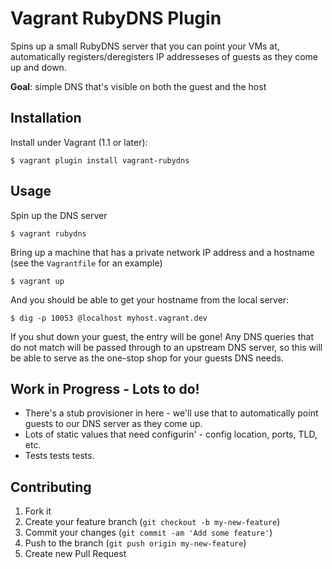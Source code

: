 # Vagrant RubyDNS Plugin

Spins up a small RubyDNS server that you can point your VMs at, automatically
registers/deregisters IP addresseses of guests as they come up and down.

**Goal**: simple DNS that's visible on both the guest and the host

## Installation

Install under Vagrant (1.1 or later):

    $ vagrant plugin install vagrant-rubydns

## Usage

Spin up the DNS server

    $ vagrant rubydns

Bring up a machine that has a private network IP address and a hostname (see the `Vagrantfile` for an example) 

    $ vagrant up

And you should be able to get your hostname from the local server:

    $ dig -p 10053 @localhost myhost.vagrant.dev
    
If you shut down your guest, the entry will be gone! Any DNS queries that do not match will be passed through to an upstream DNS server, so this will be able to serve as the one-stop shop for your guests DNS needs.

## Work in Progress - Lots to do!

* There's a stub provisioner in here - we'll use that to automatically point guests to our DNS server as they come up.
* Lots of static values that need configurin' - config location, ports, TLD, etc.
* Tests tests tests.

## Contributing

1. Fork it
2. Create your feature branch (`git checkout -b my-new-feature`)
3. Commit your changes (`git commit -am 'Add some feature'`)
4. Push to the branch (`git push origin my-new-feature`)
5. Create new Pull Request

